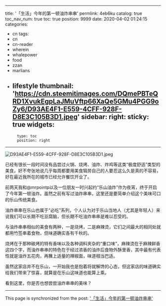 
---
title: '「生活」今年的第一顿油炸串串'
permlink: 4eb6ku
catalog: true
toc_nav_num: true
toc: true
position: 9999
date: 2020-04-02 01:24:15
categories:
- cn
tags:
- cn
- cn-reader
- wherein
- whalepower
- food
- zzan
- marlians
- lifestyle
thumbnail: 'https://cdn.steemitimages.com/DQmePBTeQRD1XvukEgpLaJMuVftp66XaQe5GMu4PGG9oZy6/D93AE4F1-E559-4CFF-928F-D8E3C105B3D1.jpeg'
sidebar:
    right:
        sticky: true
widgets:
    -
        type: toc
        position: right
---


![D93AE4F1-E559-4CFF-928F-D8E3C105B3D1.jpeg](https://cdn.steemitimages.com/DQmePBTeQRD1XvukEgpLaJMuVftp66XaQe5GMu4PGG9oZy6/D93AE4F1-E559-4CFF-928F-D8E3C105B3D1.jpeg)


已经有很长一段时间没有品尝过火锅、烧烤、油炸、炸鸡等这类“极度舒适”类型的美食，好不夸张地说几乎每周都要用美食犒劳自己的人要忍这么久是真的不容易，好在最近我所在的城市已经允许餐饮开业了。

前两天我和@mrpointp以及一位朋友一时兴起约“乐山油炸”作为夜宵，终于开启了今年第一顿油炸。虽然之前有写过油炸串串，这里还是要简单介绍这个美味可口的乐山传统美食。

油炸串串在乐山也属于“必吃”系列，个人认为对于乐山当地人（尤其是年轻人）来说我们可以长期不吃豆腐脑，但长期不吃油炸串串是难以忍受的。

与油炸串串相似的美食有两种，一是烧烤，二是麻辣烫，它们之间最大的相同处就都用竹签串着食物，但味道确实各有千秋的。

烧烤在于那种碳烤的特有香味以及各种调料夹杂的“重口味”，麻辣烫在于麻辣鲜香这四个字，而油炸串串的特色在于经过浓香的油炸后食物外酥里香，其中最有代表性就是油炸五花肉，再蘸上适量的辣椒面，味道相当巴适。

虽然这家店并不在乐山，一开始我也是抱着将就解馋的心态，但这家店的味道确实给我们带来了惊喜，就算是在乐山这味道也能算上乘。

看到这里，你是否也想尝尝油炸串串的美味？

- - -

This page is synchronized from the post: ['「生活」今年的第一顿油炸串串'](https://steemit.com/@mrspointm/4eb6ku)

